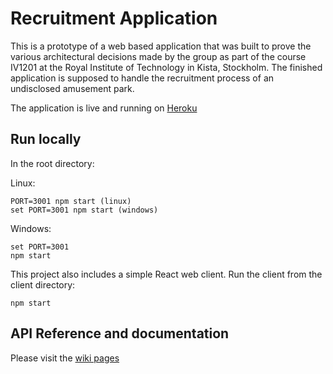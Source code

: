 # Recruitment Application
This is a prototype of a web based application that was built to prove the various architectural decisions made by the group as part of the course IV1201 at the Royal Institute of Technology in Kista, Stockholm. 
The finished application is supposed to handle the recruitment process of an undisclosed amusement park.

The application is live and running on [Heroku](https://recruitment-app-dev.herokuapp.com/)  

## Run locally

In the root directory:

Linux:
```
PORT=3001 npm start (linux)
set PORT=3001 npm start (windows)
```
Windows:
```
set PORT=3001
npm start
```
This project also includes a simple React web client. Run the client from the client directory:
```
npm start
```

## API Reference and documentation
Please visit the [wiki pages](https://github.com/ralvarezkth/IV1201/wiki)
